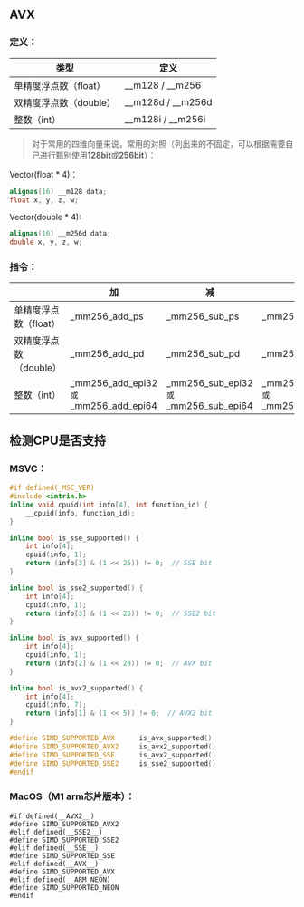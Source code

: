## AVX

### 定义：

| 类型                   | 定义                |
| ---------------------- | ------------------- |
| 单精度浮点数（float）  | \_\_m128 / __m256   |
| 双精度浮点数（double） | \_\_m128d / __m256d |
| 整数（int）            | \_\_m128i / __m256i |

> 对于常用的四维向量来说，常用的对照（列出来的不固定，可以根据需要自己进行甄别使用**128bit**或**256bit**）：

Vector(float * 4)：

```c++
alignas(16) __m128 data;
float x, y, z, w;
```

Vector(double * 4):

```c++
alignas(16) __m256d data;
double x, y, z, w;
```

### 指令：

|                        | 加                                      | 减                                      | 乘                                          | 除            |
| ---------------------- | --------------------------------------- | --------------------------------------- | ------------------------------------------- | ------------- |
| 单精度浮点数（float）  | _mm256_add_ps                           | _mm256_sub_ps                           | _mm256_mul_ps                               | _mm256_div_ps |
| 双精度浮点数（double） | _mm256_add_pd                           | _mm256_sub_pd                           | _mm256_mul_pd                               | _mm256_div_pd |
| 整数（int）            | \_mm256_add_epi32` 或 `_mm256_add_epi64 | \_mm256_sub_epi32` 或 `_mm256_sub_epi64 | \_mm256_mullo_epi32` 或 `_mm256_mullo_epi64 |               |

## 检测CPU是否支持

### MSVC：

```c++
#if defined(_MSC_VER)
#include <intrin.h>  
inline void cpuid(int info[4], int function_id) {
	__cpuid(info, function_id);
}

inline bool is_sse_supported() {
	int info[4];
	cpuid(info, 1);
	return (info[3] & (1 << 25)) != 0;  // SSE bit
}

inline bool is_sse2_supported() {
	int info[4];
	cpuid(info, 1);
	return (info[3] & (1 << 26)) != 0;  // SSE2 bit
}

inline bool is_avx_supported() {
	int info[4];
	cpuid(info, 1);
	return (info[2] & (1 << 28)) != 0;  // AVX bit
}

inline bool is_avx2_supported() {
	int info[4];
	cpuid(info, 7);
	return (info[1] & (1 << 5)) != 0;  // AVX2 bit
}

#define SIMD_SUPPORTED_AVX		is_avx_supported()
#define SIMD_SUPPORTED_AVX2		is_avx2_supported()
#define SIMD_SUPPORTED_SSE		is_avx2_supported()
#define SIMD_SUPPORTED_SSE2		is_sse2_supported()
#endif
```

### MacOS（M1 arm芯片版本）：

``` 
#if defined(__AVX2__)
#define SIMD_SUPPORTED_AVX2
#elif defined(__SSE2__)
#define SIMD_SUPPORTED_SSE2
#elif defined(__SSE__)
#define SIMD_SUPPORTED_SSE
#elif defined(__AVX__)
#define SIMD_SUPPORTED_AVX
#elif defined(__ARM_NEON)
#define SIMD_SUPPORTED_NEON
#endif
```

## 